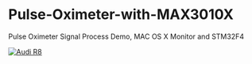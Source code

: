# Pulse-Oximeter-with-MAX3010X
Pulse Oximeter Signal Process Demo, MAC OS X Monitor and STM32F4





[![Audi R8](http://img.youtube.com/vi/26pw-d6lBSQ/0.jpg)](https://youtu.be/26pw-d6lBSQ)
